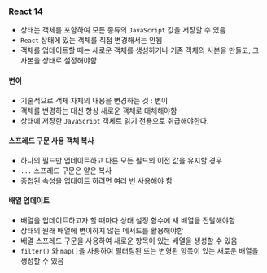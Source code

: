 ### React 14
- 상태는 객체를 포함하여 모든 종류의 `JavaScript` 값을 저장할 수 있음
- `React` 상태에 있는 객체를 직접 변경해서는 안됨
- 객체를 업데이트할 때는 새로운 객체를 생성하거나 기존 객체의 사본을 만들고, 그 사본을 상태로 설정해야함

#### 변이
- 기술적으로 객체 자체의 내용을 변경하는 것 : 변이
- 객체를 변경하는 대신 항상 새로운 객체로 대체해야함
- 상태에 저장한 `JavaScript` 객체르 읽기 전용으로 취급해야한다.

#### 스프레드 구문 사용 객체 복사
- 하나의 필드만 업데이트하고 다른 모든 필드의 이전 값을 유지할 경우
- `...` 스프레드 구문은 얕은 복사
- 중첩된 속성을 업데이트 하려면 여러 번 사용해야 함

#### 배열 업데이트
- 배열을 업데이트하고자 할 때마다 상태 설정 함수에 새 배열을 전달해야함
- 상태의 원래 배열에 변이하지 않는 메서드를 활용해야함
- 배열 스프레드 구문을 사용하여 새로운 항목이 있는 배열을 생성할 수 있음
- `filter()` 와 `map()`을 사용하여 필터링된 또는 변형된 항목이 있는 새로운 배열을 생성할 수 있음
